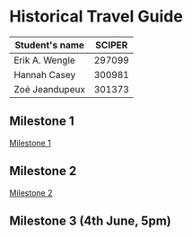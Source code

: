# Historical Travel Guide

| Student's name | SCIPER |
| -------------- | ------ |
| Erik A. Wengle| 297099|
| Hannah Casey| 300981 |
| Zoé Jeandupeux| 301373 |


## Milestone 1 
 
[Milestone 1 ](milestone1.md)

## Milestone 2 

[Milestone 2 ](milestone2.md)


## Milestone 3 (4th June, 5pm)

